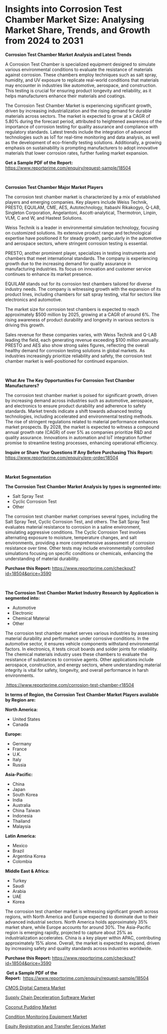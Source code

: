 <p><h1>Insights into Corrosion Test Chamber Market Size: Analysing Market Share, Trends, and Growth from 2024 to 2031</h1></p><p><strong>Corrosion Test Chamber Market Analysis and Latest Trends</strong></p>
<p><p>A Corrosion Test Chamber is specialized equipment designed to simulate various environmental conditions to evaluate the resistance of materials against corrosion. These chambers employ techniques such as salt spray, humidity, and UV exposure to replicate real-world conditions that materials may encounter in industries like automotive, aerospace, and construction. This testing is crucial for ensuring product longevity and reliability, as it helps manufacturers enhance their materials and coatings.</p><p>The Corrosion Test Chamber Market is experiencing significant growth, driven by increasing industrialization and the rising demand for durable materials across sectors. The market is expected to grow at a CAGR of 5.80% during the forecast period, attributed to heightened awareness of the importance of corrosion testing for quality assurance and compliance with regulatory standards. Latest trends include the integration of advanced technologies such as IoT for real-time monitoring and data analysis, as well as the development of eco-friendly testing solutions. Additionally, a growing emphasis on sustainability is prompting manufacturers to adopt innovative materials that lower corrosion rates, further fueling market expansion.</p></p>
<p><strong>Get a Sample PDF of the Report:&nbsp;</strong> <a href="https://www.reportprime.com/enquiry/request-sample/18504?utm_campaign=96&utm_medium=2&utm_source=Github&utm_content=ia&utm_term=27112024&utm_id=corrosion-test-chamber">https://www.reportprime.com/enquiry/request-sample/18504</a></p>
<p>&nbsp;</p>
<p><strong>Corrosion Test Chamber Major Market Players</strong></p>
<p><p>The corrosion test chamber market is characterized by a mix of established players and emerging companies. Key players include Weiss Technik, PRESTO, EQUILAM, CME, AES, Autotechnology, Itabashi Rikakogyo, Q-LAB, Singleton Corporation, Angelantoni, Ascott-analytical, Thermotron, Linpin, VLM, C and W, and Hastest Solutions.</p><p>Weiss Technik is a leader in environmental simulation technology, focusing on customized solutions. Its extensive product range and technological expertise have positioned it for steady growth, particularly in the automotive and aerospace sectors, where stringent corrosion testing is essential.</p><p>PRESTO, another prominent player, specializes in testing instruments and chambers that meet international standards. The company is experiencing growth due to the increasing demand for quality assurance in manufacturing industries. Its focus on innovation and customer service continues to enhance its market presence.</p><p>EQUILAM stands out for its corrosion test chambers tailored for diverse industry needs. The company is witnessing growth with the expansion of its product lines, including chambers for salt spray testing, vital for sectors like electronics and automotive.</p><p>The market size for corrosion test chambers is expected to reach approximately $500 million by 2025, growing at a CAGR of around 6%. The rising awareness of product durability and longevity in various sectors is driving this growth.</p><p>Sales revenue for these companies varies, with Weiss Technik and Q-LAB leading the field, each generating revenue exceeding $100 million annually. PRESTO and AES also show strong sales figures, reflecting the overall healthy demand for corrosion testing solutions in global markets. As industries increasingly prioritize reliability and safety, the corrosion test chamber market is well-positioned for continued expansion.</p></p>
<p>&nbsp;</p>
<p><strong>What Are The Key Opportunities For Corrosion Test Chamber Manufacturers?</strong></p>
<p><p>The corrosion test chamber market is poised for significant growth, driven by increasing demand across industries such as automotive, aerospace, and electronics to ensure product durability and adherence to safety standards. Market trends indicate a shift towards advanced testing technologies, including accelerated and environmental testing methods. The rise of stringent regulations related to material performance enhances market prospects. By 2028, the market is expected to witness a compound annual growth rate (CAGR) of over 5% as companies prioritize R&D and quality assurance. Innovations in automation and IoT integration further promise to streamline testing processes, enhancing operational efficiency.</p></p>
<p><strong>Inquire or Share Your Questions If Any Before Purchasing This Report:</strong> <a href="https://www.reportprime.com/enquiry/pre-order/18504?utm_campaign=96&utm_medium=2&utm_source=Github&utm_content=ia&utm_term=27112024&utm_id=corrosion-test-chamber">https://www.reportprime.com/enquiry/pre-order/18504</a></p>
<p>&nbsp;</p>
<p><strong>Market Segmentation</strong></p>
<p><strong>The Corrosion Test Chamber Market Analysis by types is segmented into:</strong></p>
<p><ul><li>Salt Spray Test</li><li>Cyclic Corrosion Test</li><li>Other</li></ul></p>
<p><p>The corrosion test chamber market comprises several types, including the Salt Spray Test, Cyclic Corrosion Test, and others. The Salt Spray Test evaluates material resistance to corrosion in a saline environment, simulating aggressive conditions. The Cyclic Corrosion Test involves alternating exposure to moisture, temperature changes, and salt environments, providing a more comprehensive assessment of corrosion resistance over time. Other tests may include environmentally controlled simulations focusing on specific conditions or chemicals, enhancing the understanding of material durability.</p></p>
<p><strong>Purchase this Report:&nbsp;</strong><a href="https://www.reportprime.com/checkout?id=18504&price=3590&utm_campaign=96&utm_medium=2&utm_source=Github&utm_content=ia&utm_term=27112024&utm_id=corrosion-test-chamber">https://www.reportprime.com/checkout?id=18504&price=3590</a></p>
<p>&nbsp;</p>
<p><strong>The Corrosion Test Chamber Market Industry Research by Application is segmented into:</strong></p>
<p><ul><li>Automotive</li><li>Electronic</li><li>Chemical Material</li><li>Other</li></ul></p>
<p><p>The corrosion test chamber market serves various industries by assessing material durability and performance under corrosive conditions. In the automotive sector, it ensures vehicle components withstand environmental factors. In electronics, it tests circuit boards and solder joints for reliability. The chemical materials industry uses these chambers to evaluate the resistance of substances to corrosive agents. Other applications include aerospace, construction, and energy sectors, where understanding material integrity is vital for safety, longevity, and overall performance in harsh environments.</p></p>
<p><a href="https://www.reportprime.com/corrosion-test-chamber-r18504?utm_campaign=96&utm_medium=2&utm_source=Github&utm_content=ia&utm_term=27112024&utm_id=corrosion-test-chamber">&nbsp;https://www.reportprime.com/corrosion-test-chamber-r18504</a></p>
<p><strong>In terms of Region, the Corrosion Test Chamber Market Players available by Region are:</strong></p>
<p>
    <p> <strong> North America: </strong>
        <ul>
            <li>United States</li>
            <li>Canada</li>
        </ul>
        </p> 
    <p> <strong> Europe: </strong>
        <ul>
            <li>Germany</li>
            <li>France</li>
            <li>U.K.</li>
            <li>Italy</li>
            <li>Russia</li>
        </ul>
        </p> 
    <p> <strong> Asia-Pacific: </strong>
        <ul>
            <li>China</li>
            <li>Japan</li>
            <li>South Korea</li>
            <li>India</li>
            <li>Australia</li>
            <li>China Taiwan</li>
            <li>Indonesia</li>
            <li>Thailand</li>
            <li>Malaysia</li>
        </ul>
        </p> 
    <p> <strong> Latin America: </strong>
        <ul>
            <li>Mexico</li>
            <li>Brazil</li>
            <li>Argentina Korea</li>
            <li>Colombia</li>
        </ul>
        </p> 
    <p> <strong> Middle East & Africa: </strong>
        <ul>
            <li>Turkey</li>
            <li>Saudi</li>
            <li>Arabia</li>
            <li>UAE</li>
            <li>Korea</li>
        </ul>
    </p>
    </p>
<p><p>The corrosion test chamber market is witnessing significant growth across regions, with North America and Europe expected to dominate due to their advanced industrial sectors. North America holds approximately 35% market share, while Europe accounts for around 30%. The Asia-Pacific region is emerging rapidly, projected to capture about 25% as industrialization accelerates. China is a key player within APAC, contributing approximately 15% alone. Overall, the market is expected to expand, driven by increasing safety and quality standards across industries worldwide.</p></p>
<p><strong>Purchase this Report: </strong><a href="https://www.reportprime.com/checkout?id=18504&price=3590&utm_campaign=96&utm_medium=2&utm_source=Github&utm_content=ia&utm_term=27112024&utm_id=corrosion-test-chamber">https://www.reportprime.com/checkout?id=18504&price=3590</a></p>
<p>&nbsp;<strong>Get a Sample PDF of the Report:&nbsp;&nbsp;</strong><a href="https://www.reportprime.com/enquiry/request-sample/18504?utm_campaign=96&utm_medium=2&utm_source=Github&utm_content=ia&utm_term=27112024&utm_id=corrosion-test-chamber">https://www.reportprime.com/enquiry/request-sample/18504</a></p>
<p><strong></strong></p>
<p><p><a href="https://www.linkedin.com/pulse/cmos-digital-camera-market-regional-outlook-competition-2024-2031-8jnfc?utm_campaign=96&utm_medium=2&utm_source=Github&utm_content=ia&utm_term=27112024&utm_id=corrosion-test-chamber">CMOS Digital Camera Market</a></p><p><a href="https://issuu.com/reportprime-2/docs/supply-chain-deceleration-software-_5b58c8273e486e?utm_campaign=96&utm_medium=2&utm_source=Github&utm_content=ia&utm_term=27112024&utm_id=corrosion-test-chamber">Supply Chain Deceleration Software Market</a></p><p><a href="https://www.linkedin.com/pulse/coconut-pudding-market-trends-historical-forecast-growth-hdtxe?utm_campaign=96&utm_medium=2&utm_source=Github&utm_content=ia&utm_term=27112024&utm_id=corrosion-test-chamber">Coconut Pudding Market</a></p><p><a href="https://github.com/wwwkeltoum/Market-Research-Report-List-5/blob/main/condition-monitoring-equipment-market.md?utm_campaign=96&utm_medium=2&utm_source=Github&utm_content=ia&utm_term=27112024&utm_id=corrosion-test-chamber">Condition Monitoring Equipment Market</a></p><p><a href="https://issuu.com/reportprime-2/docs/equity-registration-and-transfer-se_243cce7714f51d?utm_campaign=96&utm_medium=2&utm_source=Github&utm_content=ia&utm_term=27112024&utm_id=corrosion-test-chamber">Equity Registration and Transfer Services Market</a></p></p>